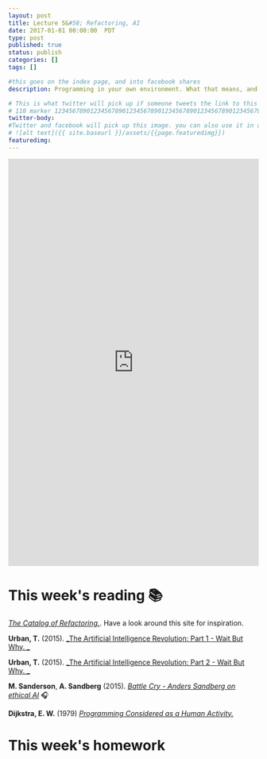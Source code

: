```yaml
---
layout: post
title: Lecture 5&#58; Refactoring, AI
date: 2017-01-01 00:00:00  PDT
type: post
published: true
status: publish
categories: []
tags: []

#this goes on the index page, and into facebook shares
description: Programming in your own environment. What that means, and how to get comfortable there.

# This is what twitter will pick up if someone tweets the link to this page
# 110 marker 1234567890123456789012345678901234567890123456789012345678901234567890123456789012345678901234567890123456789
twitter-body:
#Twitter and facebook will pick up this image. you can also use it in a post with:
# ![alt text]({{ site.baseurl }}/assets/{{page.featuredimg}})
featuredimg:
---
```


<style>
  iframe {
      width: 100%;
      height: 820px;
      border: 0;
  }
</style>

<iframe src="https://docs.google.com/presentation/d/1aWOs9MCDe_HCDj74BWNUbcsML34eK5SUoLwKxfS2uyQ/embed?start=false&loop=false&delayms=3000"></iframe>

# This week's reading :books:

[_The Catalog of Refactoring._](https://refactoring.guru/catalog). Have a look around this site for inspiration.

**Urban, T.** (2015). [_The Artificial Intelligence Revolution: Part 1 - Wait But Why. _](https://www.google.com/url?q=http://waitbutwhy.com/2015/01/artificial-intelligence-revolution-1.html&amp;sa=D&amp;ust=1485378456035000&amp;usg=AFQjCNE5YukxCrRJf5LePc6sQYRsenpf9g)

**Urban, T.** (2015). [_The Artificial Intelligence Revolution: Part 2 - Wait But Why. _](https://www.google.com/url?q=http://waitbutwhy.com/2015/01/artificial-intelligence-revolution-2.html&amp;sa=D&amp;ust=1485378456035000&amp;usg=AFQjCNHnoM92sgCV-zV1VJVB_Gy9tLDYnQ)

**M. Sanderson**, **A. Sandberg** (2015). [_Battle Cry - Anders Sandberg on ethical AI_](http://instituteofideas1.podbean.com/e/battle-cry-anders-sandberg-on-ethical-ai/) :headphones:

**Dijkstra, E. W.** (1979) [_Programming Considered as a Human Activity._](http://www.cs.utexas.edu/users/EWD/transcriptions/EWD01xx/EWD117.html)

# This week's homework
